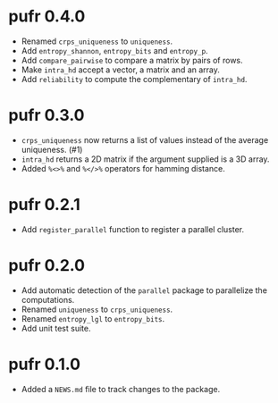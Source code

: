 # pufr 0.4.0

* Renamed `crps_uniqueness` to `uniqueness`.
* Add `entropy_shannon`, `entropy_bits` and `entropy_p`.
* Add `compare_pairwise` to compare a matrix by pairs of rows.
* Make `intra_hd` accept a vector, a matrix and an array.
* Add `reliability` to compute the complementary of `intra_hd`.

# pufr 0.3.0

* `crps_uniqueness` now returns a list of values instead of the average uniqueness. (#1)
* `intra_hd` returns a 2D matrix if the argument supplied is a 3D array.
* Added `%<>%` and `%</>%` operators for hamming distance.

# pufr 0.2.1

* Add `register_parallel` function to register a parallel cluster.

# pufr 0.2.0

* Add automatic detection of the `parallel` package to parallelize the computations.
* Renamed `uniqueness` to `crps_uniqueness`.
* Renamed `entropy_lgl` to `entropy_bits`.
* Add unit test suite.

# pufr 0.1.0

* Added a `NEWS.md` file to track changes to the package.
